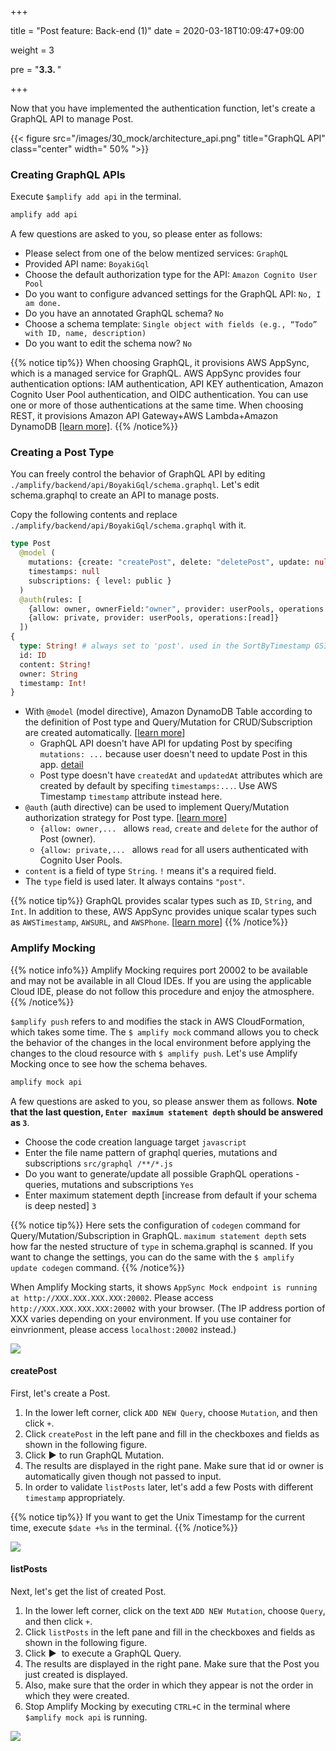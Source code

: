 +++

title = "Post feature: Back-end (1)"
date = 2020-03-18T10:09:47+09:00

weight = 3

pre = "<b>3.3. </b>"

+++



Now that you have implemented the authentication function, let's create a GraphQL API to manage Post.


{{< figure src="/images/30_mock/architecture_api.png" title="GraphQL API" class="center" width=" 50% ">}}


### Creating GraphQL APIs
Execute `$amplify add api` in the terminal.

```sh
amplify add api
```

A few questions are asked to you, so please enter as follows:

- Please select from one of the below mentized services: `GraphQL`
- Provided API name: `BoyakiGql`
- Choose the default authorization type for the API: `Amazon Cognito User Pool`
- Do you want to configure advanced settings for the GraphQL API: `No, I am done. `
- Do you have an annotated GraphQL schema? `No`
- Choose a schema template: `Single object with fields (e.g., “Todo” with ID, name, description)`
- Do you want to edit the schema now? `No`


{{% notice tip%}}
When choosing GraphQL, it provisions AWS AppSync, which is a managed service for GraphQL. AWS AppSync provides four authentication options: IAM authentication, API KEY authentication, Amazon Cognito User Pool authentication, and OIDC authentication.
You can use one or more of those authentications at the same time.
When choosing REST, it provisions Amazon API Gateway+AWS Lambda+Amazon DynamoDB [[learn more]](https://docs.amplify.aws/cli/restapi).
{{% /notice%}}


### Creating a Post Type
You can freely control the behavior of GraphQL API by editing `./amplify/backend/api/BoyakiGql/schema.graphql`.
Let's edit schema.graphql to create an API to manage posts.

Copy the following contents and replace `./amplify/backend/api/BoyakiGql/schema.graphql` with it.

```graphql
type Post
  @model (
    mutations: {create: "createPost", delete: "deletePost", update: null}
    timestamps: null
    subscriptions: { level: public }
  )
  @auth(rules: [
    {allow: owner, ownerField:"owner", provider: userPools, operations:[read, create, delete]}
    {allow: private, provider: userPools, operations:[read]}
  ])
{
  type: String! # always set to 'post'. used in the SortByTimestamp GSI
  id: ID
  content: String!
  owner: String
  timestamp: Int!
}
```

- With `@model` (model directive), Amazon DynamoDB Table according to the definition of Post type and Query/Mutation for CRUD/Subscription are created automatically. [[learn more](https://docs.amplify.aws/cli/graphql-transformer/model#model)]
  -  GraphQL API doesn't have API for updating Post by specifing `mutations: ...` because user doesn't need to update Post in this app. [detail](https://docs.amplify.aws/cli/graphql-transformer/model#usage) 
  - Post type doesn't have `createdAt` and `updatedAt` attributes which are created by default by specifing `timestamps:...`. Use AWS Timestamp `timestamp` attribute instead here.
- `@auth` (auth directive) can be used to implement Query/Mutation authorization strategy for Post type. [[learn more](https://docs.amplify.aws/cli/graphql-transformer/auth)]
  - `{allow: owner,... ` allows `read`, `create` and `delete` for the author of Post (owner).
  - `{allow: private,... ` allows `read` for all users authenticated with Cognito User Pools.
- `content` is a field of type `String`. `!` means it's a required field.
- The `type` field is used later. It always contains `"post"`.

{{% notice tip%}}
GraphQL provides scalar types such as `ID`, `String`, and `Int`. In addition to these, AWS AppSync provides unique scalar types such as `AWSTimestamp`, `AWSURL`, and `AWSPhone`. [[learn more](https://docs.aws.amazon.com/ja_jp/appsync/latest/devguide/scalars.html)]
{{% /notice%}}

### Amplify Mocking


{{% notice info%}}
Amplify Mocking requires port 20002 to be available and may not be available in all Cloud IDEs.
If you are using the applicable Cloud IDE, please do not follow this procedure and enjoy the atmosphere.
{{% /notice%}}


`$amplify push` refers to and modifies the stack in AWS CloudFormation, which  takes some time.
The `$ amplify mock` command allows you to check the behavior of the changes in the local environment before applying the changes to the cloud resource with `$ amplify push`.
Let's use Amplify Mocking once to see how the schema behaves.


```bash
amplify mock api
```


A few questions are asked to you, so please answer them as follows. **Note that the last question, `Enter maximum statement depth` should be answered as `3`**.


- Choose the code creation language target `javascript`
- Enter the file name pattern of graphql queries, mutations and subscriptions `src/graphql /**/*.js`
- Do you want to generate/update all possible GraphQL operations - queries, mutations and subscriptions `Yes`
- Enter maximum statement depth [increase from default if your schema is deep nested] `3 `


{{% notice tip%}}
Here sets the configuration of `codegen` command for Query/Mutation/Subscription in GraphQL.
`maximum statement depth` sets how far the nested structure of `type` in schema.graphql is scanned.
If you want to change the settings, you can do the same with the `$ amplify update codegen` command.
{{% /notice%}}

When Amplify Mocking starts, it shows `AppSync Mock endpoint is running at http://XXX.XXX.XXX.XXX:20002`. Please access `http://XXX.XXX.XXX.XXX:20002` with your browser. (The IP address portion of XXX varies depending on your environment. If you use container for einvrionment, please access `localhost:20002` instead.)

![](/images/30_mock/graphql_1.png)

#### createPost
First, let's create a Post.

1. In the lower left corner, click `ADD NEW Query`, choose `Mutation`, and then click `+`.
1. Click `createPost` in the left pane and fill in the checkboxes and fields as shown in the following figure.
1. Click **▶** to run GraphQL Mutation.
1. The results are displayed in the right pane. Make sure that id or owner is automatically given though not passed to input.
1. In order to validate `listPosts` later, let's add a few Posts with different `timestamp` appropriately.

{{% notice tip%}}
If you want to get the Unix Timestamp for the current time, execute `$date +%s` in the terminal.
{{% /notice%}}

![](/images/30_mock/graphql_2.png)

#### listPosts
Next, let's get the list of created Post.

1. In the lower left corner, click on the text `ADD NEW Mutation`, choose `Query`, and then click `+`.
1. Click `listPosts` in the left pane and fill in the checkboxes and fields as shown in the following figure.
1. Click **▶** ︎ to execute a GraphQL Query.
1. The results are displayed in the right pane. Make sure that the Post you just created is displayed.
1. Also, make sure that the order in which they appear is not the order in which they were created.
1. Stop Amplify Mocking by executing `CTRL+C` in the terminal where `$amplify mock api` is running.

![](/images/30_mock/listPosts.png)